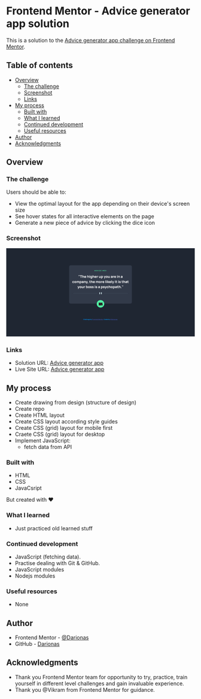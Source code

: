 # Frontend Mentor - Advice generator app solution

This is a solution to the [Advice generator app challenge on Frontend Mentor](https://www.frontendmentor.io/challenges/advice-generator-app-QdUG-13db).

## Table of contents

- [Overview](#overview)
  - [The challenge](#the-challenge)
  - [Screenshot](#screenshot)
  - [Links](#links)
- [My process](#my-process)
  - [Built with](#built-with)
  - [What I learned](#what-i-learned)
  - [Continued development](#continued-development)
  - [Useful resources](#useful-resources)
- [Author](#author)
- [Acknowledgments](#acknowledgments)

## Overview

### The challenge

Users should be able to:

- View the optimal layout for the app depending on their device's screen size
- See hover states for all interactive elements on the page
- Generate a new piece of advice by clicking the dice icon

### Screenshot

![Advice generator app](./images/advice_generator_app.png)


### Links

- Solution URL: [Advice generator app](https://github.com/Darionas/advice_generator_app)
- Live Site URL: [Advice generator app](https://darionas.github.io/advice_generator_app/)

## My process

* Create drawing from design (structure of design)
 * Create repo
 * Create HTML layout
 * Create CSS layout according style guides
 * Create CSS (grid) layout for mobile first
 * Craete CSS (grid) layout for desktop
 * Implement JavaScript:
    * fetch data from API

### Built with

- HTML
- CSS
- JavaCsript

But created with :heart:

### What I learned

- Just practiced old learned stuff

### Continued development

- JavaScript (fetching data).
- Practise dealing with Git & GitHub.
- JavaScript modules
- Nodejs modules

### Useful resources

- None

## Author

- Frontend Mentor - [@Darionas](https://www.frontendmentor.io/profile/Darionas)
- GitHub - [Darionas](https://github.com/Darionas)

## Acknowledgments

- Thank you Frontend Mentor team for opportunity to try, practice, train yourself in different level challenges and gain invaluable experience.
- Thank you @Vikram from Frontend Mentor for guidance.
